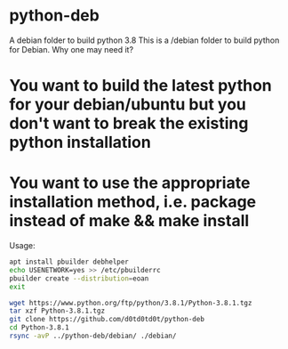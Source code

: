 # python-deb
A debian folder to build python 3.8
This is a /debian folder to build python for Debian. Why one may need it? 
# You want to build the latest python for your debian/ubuntu but you don't want to break the existing python installation
# You want to use the appropriate installation method, i.e. package instead of make && make install


Usage:
```bash
apt install pbuilder debhelper
echo USENETWORK=yes >> /etc/pbuilderrc
pbuilder create --distribution=eoan
exit

wget https://www.python.org/ftp/python/3.8.1/Python-3.8.1.tgz
tar xzf Python-3.8.1.tgz
git clone https://github.com/d0td0td0t/python-deb
cd Python-3.8.1
rsync -avP ../python-deb/debian/ ./debian/
```
